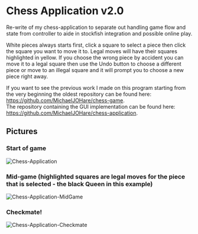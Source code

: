 # Chess Application v2.0
Re-write of my chess-application to separate out handling game flow and state from controller to aide in stockfish integration and possible online play.

White pieces always starts first, click a square to select a piece then click the square you want to move it to.  Legal moves will have their squares highlighted in yellow.  If you choose the wrong piece by accident you can move it to a legal square then use the Undo button to choose a different piece or move to an illegal square and it will prompt you to choose a new piece right away.

If you want to see the previous work I made on this program starting from the very beginning the oldest repository can be found here: https://github.com/MichaelJOHare/chess-game.  
The repository containing the GUI implementation can be found here: https://github.com/MichaelJOHare/chess-application.

## Pictures

### Start of game
![Chess-Application](https://github.com/MichaelJOHare/chess-application/assets/46801493/135fdae5-3835-42b5-9d9a-e32b439da98f)

### Mid-game (highlighted squares are legal moves for the piece that is selected - the black Queen in this example)
![Chess-Application-MidGame](https://github.com/MichaelJOHare/chess-application/assets/46801493/35603b88-ff5a-4d44-8d85-be51e95bdde6)

### Checkmate!
![Chess-Application-Checkmate](https://github.com/MichaelJOHare/chess-application/assets/46801493/6a1a6f60-d712-40a5-a10f-d93c130fccd7)

